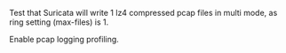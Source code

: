 Test that Suricata will write 1 lz4 compressed pcap files in multi mode, as ring setting (max-files) is 1.

Enable pcap logging profiling.
